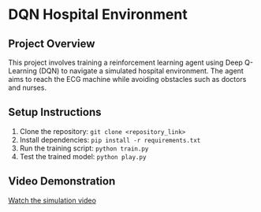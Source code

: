 # DQN Hospital Environment

## Project Overview
This project involves training a reinforcement learning agent using Deep Q-Learning (DQN) to navigate a simulated hospital environment. The agent aims to reach the ECG machine while avoiding obstacles such as doctors and nurses.

## Setup Instructions
1. Clone the repository: `git clone <repository_link>`
2. Install dependencies: `pip install -r requirements.txt`
3. Run the training script: `python train.py`
4. Test the trained model: `python play.py`

## Video Demonstration
[Watch the simulation video](<video_link>)
